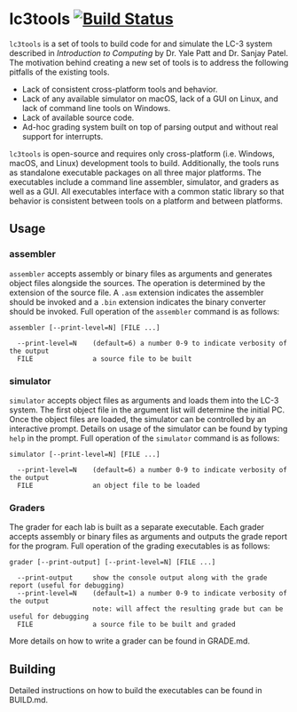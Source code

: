# lc3tools [![Build Status](https://travis-ci.org/chiragsakhuja/lc3tools.svg?branch=master)](https://travis-ci.org/chiragsakhuja/lc3tools)
`lc3tools` is a set of tools to build code for and simulate the LC-3 system described in *Introduction to Computing* by
Dr. Yale Patt and Dr. Sanjay Patel. The motivation behind creating a new set of tools is to address the following
pitfalls of the existing tools.
* Lack of consistent cross-platform tools and behavior.
* Lack of any available simulator on macOS, lack of a GUI on Linux, and lack of command line tools on Windows.
* Lack of available source code.
* Ad-hoc grading system built on top of parsing output and without real support for interrupts.

`lc3tools` is open-source and requires only cross-platform (i.e. Windows, macOS, and Linux) development tools to build.
Additionally, the tools runs as standalone executable packages on all three major platforms. The executables include a
command line assembler, simulator, and graders as well as a GUI.  All executables interface with a common static library
so that behavior is consistent between tools on a platform and between platforms.

## Usage

### assembler
`assembler` accepts assembly or binary files as arguments and generates object files alongside the sources. The
operation is determined by the extension of the source file. A `.asm` extension indicates the assembler should be
invoked and a `.bin` extension indicates the binary converter should be invoked. Full operation of the `assembler`
command is as follows:
```
assembler [--print-level=N] [FILE ...]

  --print-level=N    (default=6) a number 0-9 to indicate verbosity of the output
  FILE               a source file to be built
```

### simulator
`simulator` accepts object files as arguments and loads them into the LC-3 system. The first object file in the argument
list will determine the initial PC. Once the object files are loaded, the simulator can be controlled by an interactive
prompt. Details on usage of the simulator can be found by typing `help` in the prompt. Full operation of the `simulator`
command is as follows:
```
simulator [--print-level=N] [FILE ...]

  --print-level=N    (default=6) a number 0-9 to indicate verbosity of the output
  FILE               an object file to be loaded
```

### Graders
The grader for each lab is built as a separate executable. Each grader accepts assembly or binary files as arguments and
outputs the grade report for the program. Full operation of the grading executables is as follows:
```
grader [--print-output] [--print-level=N] [FILE ...]

  --print-output     show the console output along with the grade report (useful for debugging)
  --print-level=N    (default=1) a number 0-9 to indicate verbosity of the output
                     note: will affect the resulting grade but can be useful for debugging
  FILE               a source file to be built and graded
```

More details on how to write a grader can be found in GRADE.md.

## Building
Detailed instructions on how to build the executables can be found in BUILD.md.
